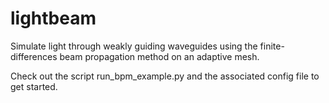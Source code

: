 # lightbeam
Simulate light through weakly guiding waveguides using the finite-differences beam propagation method on an adaptive mesh.

Check out the script run_bpm_example.py and the associated config file to get started.
